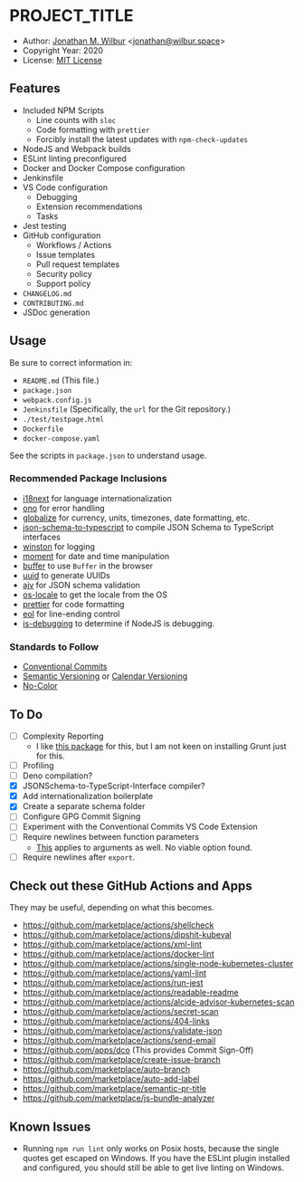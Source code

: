 # __PROJECT_TITLE__

* Author: [Jonathan M. Wilbur](https://github.com/JonathanWilbur) <[jonathan@wilbur.space](mailto:jonathan@wilbur.space)>
* Copyright Year: 2020
* License: [MIT License](https://mit-license.org/)

## Features

- Included NPM Scripts
  - Line counts with `sloc`
  - Code formatting with `prettier`
  - Forcibly install the latest updates with `npm-check-updates`
- NodeJS and Webpack builds
- ESLint linting preconfigured
- Docker and Docker Compose configuration
- Jenkinsfile
- VS Code configuration
  - Debugging
  - Extension recommendations
  - Tasks
- Jest testing
- GitHub configuration
  - Workflows / Actions
  - Issue templates
  - Pull request templates
  - Security policy
  - Support policy
- `CHANGELOG.md`
- `CONTRIBUTING.md`
- JSDoc generation

## Usage

Be sure to correct information in:

- `README.md` (This file.)
- `package.json`
- `webpack.config.js`
- `Jenkinsfile` (Specifically, the `url` for the Git repository.)
- `./test/testpage.html`
- `Dockerfile`
- `docker-compose.yaml`

See the scripts in `package.json` to understand usage.

### Recommended Package Inclusions

- [i18next](https://www.npmjs.com/package/i18next) for language internationalization
- [ono](https://www.npmjs.com/package/ono) for error handling
- [globalize](https://www.npmjs.com/package/globalize) for currency, units,
  timezones, date formatting, etc.
- [json-schema-to-typescript](https://www.npmjs.com/package/json-schema-to-typescript)
  to compile JSON Schema to TypeScript interfaces
- [winston](https://www.npmjs.com/package/winston) for logging
- [moment](https://www.npmjs.com/package/moment) for date and time manipulation
- [buffer](https://www.npmjs.com/package/buffer) to use `Buffer` in the browser
- [uuid](https://www.npmjs.com/package/uuid) to generate UUIDs
- [ajv](https://www.npmjs.com/package/ajv) for JSON schema validation
- [os-locale](https://www.npmjs.com/package/os-locale) to get the locale from the OS
- [prettier](https://www.npmjs.com/package/prettier) for code formatting
- [eol](https://www.npmjs.com/package/eol) for line-ending control
- [is-debugging](https://www.npmjs.com/package/is-debugging) to determine if NodeJS is debugging.

### Standards to Follow

- [Conventional Commits](https://www.conventionalcommits.org/en/v1.0.0/)
- [Semantic Versioning](https://semver.org/) or [Calendar Versioning](https://calver.org/)
- [No-Color](https://no-color.org/)

## To Do

- [ ] Complexity Reporting
  - I like [this package](https://www.npmjs.com/package/grunt-complexity) for
    this, but I am not keen on installing Grunt just for this.
- [ ] Profiling
- [ ] Deno compilation?
- [x] JSONSchema-to-TypeScript-Interface compiler?
- [x] Add internationalization boilerplate
- [x] Create a separate schema folder
- [ ] Configure GPG Commit Signing
- [ ] Experiment with the Conventional Commits VS Code Extension
- [ ] Require newlines between function parameters
  - [This](https://eslint.org/docs/rules/function-paren-newline) applies to arguments as well. No viable option found.
- [ ] Require newlines after `export`.

## Check out these GitHub Actions and Apps

They may be useful, depending on what this becomes.

- https://github.com/marketplace/actions/shellcheck
- https://github.com/marketplace/actions/dipshit-kubeval
- https://github.com/marketplace/actions/xml-lint
- https://github.com/marketplace/actions/docker-lint
- https://github.com/marketplace/actions/single-node-kubernetes-cluster
- https://github.com/marketplace/actions/yaml-lint
- https://github.com/marketplace/actions/run-jest
- https://github.com/marketplace/actions/readable-readme
- https://github.com/marketplace/actions/alcide-advisor-kubernetes-scan
- https://github.com/marketplace/actions/secret-scan
- https://github.com/marketplace/actions/404-links
- https://github.com/marketplace/actions/validate-json
- https://github.com/marketplace/actions/send-email
- https://github.com/apps/dco (This provides Commit Sign-Off)
- https://github.com/marketplace/create-issue-branch
- https://github.com/marketplace/auto-branch
- https://github.com/marketplace/auto-add-label
- https://github.com/marketplace/semantic-pr-title
- https://github.com/marketplace/js-bundle-analyzer

## Known Issues

- Running `npm run lint` only works on Posix hosts, because the single quotes
  get escaped on Windows. If you have the ESLint plugin installed and
  configured, you should still be able to get live linting on Windows.
